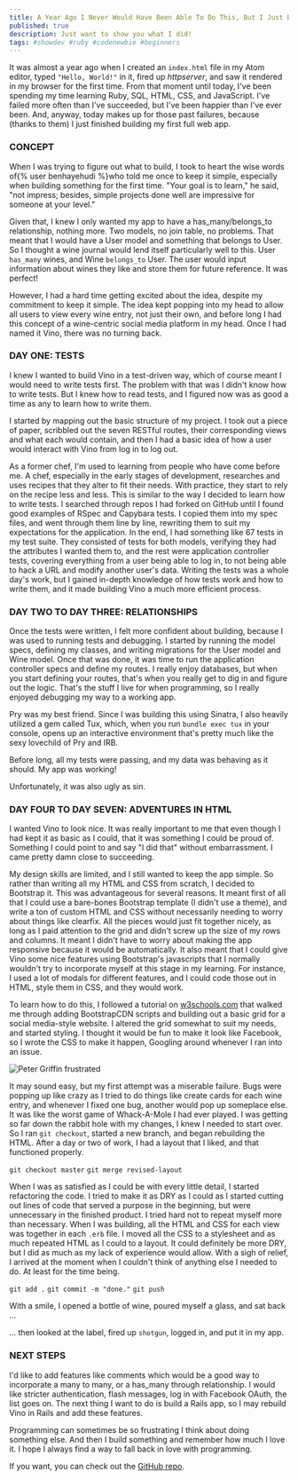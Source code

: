 ```yaml
---
title: A Year Ago I Never Would Have Been Able To Do This, But I Just Built My First Web App. Here It Is!
published: true
description: Just want to show you what I did!
tags: #showdev #ruby #codenewbie #beginners
---
```


It was almost a year ago when I created an `index.html` file in my Atom editor, typed `"Hello, World!"` in it, fired up *httpserver*, and saw it rendered in my browser for the first time. From that moment until today, I've been spending my time learning Ruby, SQL, HTML, CSS, and JavaScript. I've failed more often than I've succeeded, but I've been happier than I've ever been. And, anyway, today makes up for those past failures, because (thanks to them) I just finished building my first full web app.

### CONCEPT

When I was trying to figure out what to build, I took to heart the wise words of{% user benhayehudi %}who told me once to keep it simple, especially when building something for the first time. "Your goal is to learn," he said, "not impress; besides, simple projects done well are impressive for someone at your level."

Given that, I knew I only wanted my app to have a has_many/belongs_to relationship, nothing more. Two models, no join table, no problems. That meant that I would have a User model and something that belongs to User. So I thought a wine journal would lend itself particularly well to this. User `has_many` wines, and Wine `belongs_to` User. The user would input information about wines they like and store them for future reference. It was perfect!

However, I had a hard time getting excited about the idea, despite my commitment to keep it simple. The idea kept popping into my head to allow all users to view every wine entry, not just their own, and before long I had this concept of a wine-centric social media platform in my head. Once I had named it Vino, there was no turning back.


### DAY ONE: TESTS

I knew I wanted to build Vino in a test-driven way, which of course meant I would need to write tests first. The problem with that was I didn't know how to write tests. But I knew how to read tests, and I figured now was as good a time as any to learn how to write them.

I started by mapping out the basic structure of my project. I took out a piece of paper, scribbled out the seven RESTful routes, their corresponding views and what each would contain, and then I had a basic idea of how a user would interact with Vino from log in to log out.

As a former chef, I'm used to learning from people who have come before me. A chef, especially in the early stages of development, researches and uses recipes that they alter to fit their needs. With practice, they start to rely on the recipe less and less. This is similar to the way I decided to learn how to write tests. I searched through repos I had forked on GitHub until I found good examples of RSpec and Capybara tests. I copied them into my spec files, and went through them line by line, rewriting them to suit my expectations for the application. In the end, I had something like 67 tests in my test suite. They consisted of tests for both models, verifying they had the attributes I wanted them to, and the rest were application controller tests, covering everything from a user being able to log in, to not being able to hack a URL and modify another user's data. Writing the tests was a whole day's work, but I gained in-depth knowledge of how tests work and how to write them, and it made building Vino a much more efficient process.


### DAY TWO TO DAY THREE: RELATIONSHIPS

Once the tests were written, I felt more confident about building, because I was used to running tests and debugging. I started by running the model specs, defining my classes, and writing migrations for the User model and Wine model. Once that was done, it was time to run the application controller specs and define my routes. I really enjoy databases, but when you start defining your routes, that's when you really get to dig in and figure out the logic. That's the stuff I live for when programming, so I really enjoyed debugging my way to a working app.

Pry was my best friend. Since I was building this using Sinatra, I also heavily utilized a gem called Tux, which, when you run `bundle exec tux` in your console, opens up an interactive environment that's pretty much like the sexy lovechild of Pry and IRB.

Before long, all my tests were passing, and my data was behaving as it should. My app was working!

Unfortunately, it was also ugly as sin.


### DAY FOUR TO DAY SEVEN: ADVENTURES IN HTML

I wanted Vino to look nice. It was really important to me that even though I had kept it as basic as I could, that it was something I could be proud of. Something I could point to and say "I did that" without embarrassment. I came pretty damn close to succeeding.

My design skills are limited, and I still wanted to keep the app simple. So rather than writing all my HTML and CSS from scratch, I decided to Bootstrap it. This was advantageous for several reasons. It meant first of all that I could use a bare-bones Bootstrap template (I didn't use a theme), and write a ton of custom HTML and CSS without necessarily needing to worry about things like clearfix. All the pieces would just fit together nicely, as long as I paid attention to the grid and didn't screw up the size of my rows and columns. It meant I didn't have to worry about making the app responsive because it would be automatically. It also meant that I could give Vino some nice features using Bootstrap's javascripts that I normally wouldn't try to incorporate myself at this stage in my learning. For instance, I used a lot of modals for different features, and I could code those out in HTML, style them in CSS, and they would work.

To learn how to do this, I followed a tutorial on [w3schools.com](https://www.w3schools.com/) that walked me through adding BootstrapCDN scripts and building out a basic grid for a social media-style website. I altered the grid somewhat to suit my needs, and started styling. I thought it would be fun to make it look like Facebook, so I wrote the CSS to make it happen, Googling around whenever I ran into an issue.

![Peter Griffin frustrated](https://media.giphy.com/media/5pxnxdzdZfXFK/giphy.gif)

It may sound easy, but my first attempt was a miserable failure. Bugs were popping up like crazy as I tried to do things like create cards for each wine entry, and whenever I fixed one bug, another would pop up someplace else. It was like the worst game of Whack-A-Mole I had ever played. I was getting so far down the rabbit hole with my changes, I knew I needed to start over. So I ran `git checkout`, started a new branch, and began rebuilding the HTML. After a day or two of work, I had a layout that I liked, and that functioned properly.

`git checkout master`
`git merge revised-layout`

When I was as satisfied as I could be with every little detail, I started refactoring the code. I tried to make it as DRY as I could as I started cutting out lines of code that served a purpose in the beginning, but were unnecessary in the finished product. I tried hard not to repeat myself more than necessary. When I was building, all the HTML and CSS for each view was together in each `.erb` file. I moved all the CSS to a stylesheet and as much repeated HTML as I could to a layout. It could definitely be more DRY, but I did as much as my lack of experience would allow. With a sigh of relief, I arrived at the moment when I couldn't think of anything else I needed to do. At least for the time being.

`git add .`
`git commit -m "done."`
`git push`

With a smile, I opened a bottle of wine, poured myself a glass, and sat back ...

... then looked at the label, fired up `shotgun`, logged in, and put it in my app.


### NEXT STEPS

I'd like to add features like comments which would be a good way to incorporate a many to many, or a has_many through relationship. I would like stricter authentication, flash messages, log in with Facebook OAuth, the list goes on. The next thing I want to do is build a Rails app, so I may rebuild Vino in Rails and add these features.

Programming can sometimes be so frustrating I think about doing something else. And then I build something and remember how much I love it. I hope I always find a way to fall back in love with programming.

If you want, you can check out the [GitHub repo](https://github.com/JMSchuurmans/vino).
